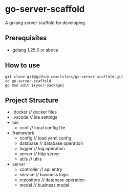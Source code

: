 # go-server-scaffold

A golang server scaffold for developing.

## Prerequisites

- golang 1.25.0 or above

## How to use

```shell
git clone git@github.com:tsfans/go-server-scaffold.git
cd go-server-scaffold
go mod edit ${your-package}
```

## Project Structure

- .docker // docker files
- .vscode // ide settings
- bin
  - conf // local config file
- framework
  - config // load yaml config
  - database // database operation
  - logger // log operation
  - server // http server
  - utils // utils
- server
  - controller // api entry
  - service // business logic
  - repository // database operation
  - model // business model
